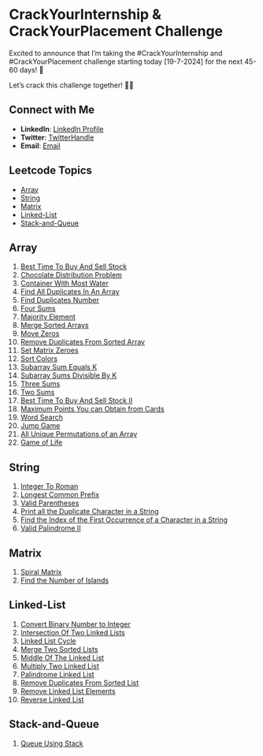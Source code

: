# CrackYourInternship & CrackYourPlacement Challenge

Excited to announce that I’m taking the #CrackYourInternship and #CrackYourPlacement challenge starting today [19-7-2024] for the next 45-60 days! 💪

Let’s crack this challenge together! 💪🔥

## Connect with Me

- **LinkedIn**: [LinkedIn Profile](https://www.linkedin.com/in/abhishek-paturkar-810359245/)
- **Twitter**: [TwitterHandle](https://x.com/abhi_paturkar)
- **Email**: [Email](mailto:paturkarabhishek03@gmail.com)

## Leetcode Topics

- [Array](#array)
- [String](#string)
- [Matrix](#matrix)
- [Linked-List](#linked-list)
- [Stack-and-Queue](#stack-and-queue)

## Array

1. [Best Time To Buy And Sell Stock](https://github.com/abhishekpaturkar/CrackYourInternship/blob/master/Array/BeseTimeToBuyAndSellStock.cpp)
2. [Chocolate Distribution Problem](https://github.com/abhishekpaturkar/CrackYourInternship/blob/master/Array/ChocolateDistributionProblem.cpp)
3. [Container With Most Water](https://github.com/abhishekpaturkar/CrackYourInternship/blob/master/Array/ContainerWithMostWater.cpp)
4. [Find All Duplicates In An Array](https://github.com/abhishekpaturkar/CrackYourInternship/blob/master/Array/FindAllDuplicatesInAnArray.cpp)
5. [Find Duplicates Number](https://github.com/abhishekpaturkar/CrackYourInternship/blob/master/Array/FindDuplicatesNumber.cpp)
6. [Four Sums](https://github.com/abhishekpaturkar/CrackYourInternship/blob/master/Array/FourSums.cpp)
7. [Majority Element](https://github.com/abhishekpaturkar/CrackYourInternship/blob/master/Array/MajorityElement.cpp)
8. [Merge Sorted Arrays](https://github.com/abhishekpaturkar/CrackYourInternship/blob/master/Array/MergeSortedArrays.cpp)
9. [Move Zeros](https://github.com/abhishekpaturkar/CrackYourInternship/blob/master/Array/MovesZeros.cpp)
10. [Remove Duplicates From Sorted Array](https://github.com/abhishekpaturkar/CrackYourInternship/blob/master/Array/RemoveDuplicatesFromSortedArray.cpp)
11. [Set Matrix Zeroes](https://github.com/abhishekpaturkar/CrackYourInternship/blob/master/Array/SetMatrixZeroes.cpp)
12. [Sort Colors](https://github.com/abhishekpaturkar/CrackYourInternship/blob/master/Array/SortColors.cpp)
13. [Subarray Sum Equals K](https://github.com/abhishekpaturkar/CrackYourInternship/blob/master/Array/SubarraySumEqualsK.cpp)
14. [Subarray Sums Divisible By K](https://github.com/abhishekpaturkar/CrackYourInternship/blob/master/Array/SubarraySumsDivisibleByK.cpp)
15. [Three Sums](https://github.com/abhishekpaturkar/CrackYourInternship/blob/master/Array/ThreeSums.cpp)
16. [Two Sums](https://github.com/abhishekpaturkar/CrackYourInternship/blob/master/Array/TwoSums.cpp)
17. [Best Time To Buy And Sell Stock II](https://github.com/abhishekpaturkar/CrackYourInternship/blob/master/Array/BestTimeToBuyAndSellStockII.cpp)
18. [Maximum Points You can Obtain from Cards](https://github.com/abhishekpaturkar/CrackYourInternship/blob/master/Array/MaximumPointsYouCanObtainFromCards.cpp)
19. [Word Search](https://github.com/abhishekpaturkar/CrackYourInternship/blob/master/Array/WordSearch.cpp)
20. [Jump Game](https://github.com/abhishekpaturkar/CrackYourInternship/blob/master/Array/JumpGame.cpp)
21. [All Unique Permutations of an Array](https://github.com/abhishekpaturkar/CrackYourInternship/blob/master/Array/AllUniquePermutationsOfAnArray.cpp)
22. [Game of Life](https://github.com/abhishekpaturkar/CrackYourInternship/blob/master/Array/GameOfLife.cpp)

## String

1. [Integer To Roman](https://github.com/abhishekpaturkar/CrackYourInternship/blob/master/String/IntegerToRoman.cpp)
2. [Longest Common Prefix](https://github.com/abhishekpaturkar/CrackYourInternship/blob/master/String/LongestCommonPrefix.cpp)
3. [Valid Parentheses](https://github.com/abhishekpaturkar/CrackYourInternship/blob/master/String/ValidParenthese.cpp)
4. [Print all the Duplicate Character in a String](https://github.com/abhishekpaturkar/CrackYourInternship/blob/master/String/PrintAllTheDuplicateCharactersInAString.cpp)
5. [Find the Index of the First Occurrence of a Character in a String](https://github.com/abhishekpaturkar/CrackYourInternship/blob/master/String/FindTheIndexOfTheFirstOccurrenceOfACharacterInAString.cpp)
6. [Valid Palindrome II](https://github.com/abhishekpaturkar/CrackYourInternship/blob/master/String/ValidPalindromeII.cpp)

## Matrix

1. [Spiral Matrix](https://github.com/abhishekpaturkar/CrackYourInternship/blob/master/Matrix/SpiralMatrix.cpp)
2. [Find the Number of Islands](https://github.com/abhishekpaturkar/CrackYourInternship/blob/master/Matrix/FindTheNumberOfIslands.cpp)

## Linked-List

1. [Convert Binary Number to Integer](https://github.com/abhishekpaturkar/CrackYourInternship/blob/master/Linked-List/ConvertBinaryNumbertoInterger.cpp)
2. [Intersection Of Two Linked Lists](https://github.com/abhishekpaturkar/CrackYourInternship/blob/master/Linked-List/IntersectionOfTwoLinkedLists.cpp)
3. [Linked List Cycle](https://github.com/abhishekpaturkar/CrackYourInternship/blob/master/Linked-List/LinkedListCycle.cpp)
4. [Merge Two Sorted Lists](https://github.com/abhishekpaturkar/CrackYourInternship/blob/master/Linked-List/MergeTwoSortedLists.cpp)
5. [Middle Of The Linked List](https://github.com/abhishekpaturkar/CrackYourInternship/blob/master/Linked-List/MiddleOfTheLinkedList.cpp)
6. [Multiply Two Linked List](https://github.com/abhishekpaturkar/CrackYourInternship/blob/master/Linked-List/MultipyTwoLinkedList.cpp)
7. [Palindrome Linked List](https://github.com/abhishekpaturkar/CrackYourInternship/blob/master/Linked-List/PalindromeLinkedList.cpp)
8. [Remove Duplicates From Sorted List](https://github.com/abhishekpaturkar/CrackYourInternship/blob/master/Linked-List/RemoveDuplicatesFromSortedList.cpp)
9. [Remove Linked List Elements](https://github.com/abhishekpaturkar/CrackYourInternship/blob/master/Linked-List/RemoveLinkedListElements.cpp)
10. [Reverse Linked List](https://github.com/abhishekpaturkar/CrackYourInternship/blob/master/Linked-List/ReverseLinkedList.cpp)

## Stack-and-Queue

1. [Queue Using Stack](https://github.com/abhishekpaturkar/CrackYourInternship/blob/master/Stack-and-Queue/QueueUsingStack.cpp)

